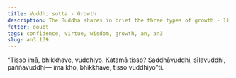 ```yaml
---
title: Vuddhi sutta - Growth
description: The Buddha shares in brief the three types of growth - 1) confidence, 2) virtue, and 3) wisdom.
fetter: doubt
tags: confidence, virtue, wisdom, growth, an, an3
slug: an3.139
---
```


“Tisso imā, bhikkhave, vuddhiyo. Katamā tisso? Saddhāvuddhi, sīlavuddhi, paññāvuddhi— imā kho, bhikkhave, tisso vuddhiyo”ti.
